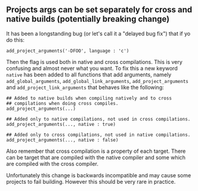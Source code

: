 ## Projects args can be set separately for cross and native builds (potentially breaking change)

It has been a longstanding bug (or let's call it a "delayed bug fix")
that if yo do this:

```meson
add_project_arguments('-DFOO', language : 'c')
```

Then the flag is used both in native and cross compilations. This is
very confusing and almost never what you want. To fix this a new
keyword `native` has been added to all functions that add arguments,
namely `add_global_arguments`, `add_global_link_arguments`,
`add_project_arguments` and `add_project_link_arguments` that behaves
like the following:

```
## Added to native builds when compiling natively and to cross
## compilations when doing cross compiles.
add_project_arguments(...)

## Added only to native compilations, not used in cross compilations.
add_project_arguments(..., native : true)

## Added only to cross compilations, not used in native compilations.
add_project_arguments(..., native : false)
```

Also remember that cross compilation is a property of each
target. There can be target that are compiled with the native compiler
and some which are compiled with the cross compiler.

Unfortunately this change is backwards incompatible and may cause some
projects to fail building. However this should be very rare in practice.

